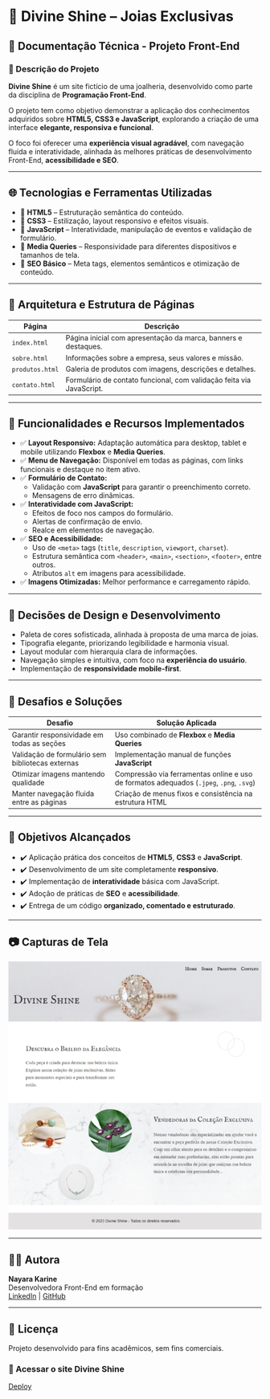 # 🌟 Divine Shine – Joias Exclusivas

## 📄 Documentação Técnica - Projeto Front-End

### 📝 Descrição do Projeto
**Divine Shine** é um site fictício de uma joalheria, desenvolvido como parte da disciplina de **Programação Front-End**.

O projeto tem como objetivo demonstrar a aplicação dos conhecimentos adquiridos sobre **HTML5, CSS3 e JavaScript**, explorando a criação de uma interface **elegante, responsiva e funcional**.

O foco foi oferecer uma **experiência visual agradável**, com navegação fluida e interatividade, alinhada às melhores práticas de desenvolvimento Front-End, **acessibilidade e SEO**.

---

## 🌐 Tecnologias e Ferramentas Utilizadas
- 🔹 **HTML5** – Estruturação semântica do conteúdo.
- 🔹 **CSS3** – Estilização, layout responsivo e efeitos visuais.
- 🔹 **JavaScript** – Interatividade, manipulação de eventos e validação de formulário.
- 🔹 **Media Queries** – Responsividade para diferentes dispositivos e tamanhos de tela.
- 🔹 **SEO Básico** – Meta tags, elementos semânticos e otimização de conteúdo.

---

## 📁 Arquitetura e Estrutura de Páginas

| Página          | Descrição                                                                 |
|-----------------|---------------------------------------------------------------------------|
| `index.html`    | Página inicial com apresentação da marca, banners e destaques.           |
| `sobre.html`    | Informações sobre a empresa, seus valores e missão.                      |
| `produtos.html` | Galeria de produtos com imagens, descrições e detalhes.                  |
| `contato.html`  | Formulário de contato funcional, com validação feita via JavaScript.     |

---

## 🧠 Funcionalidades e Recursos Implementados
- ✅ **Layout Responsivo:** Adaptação automática para desktop, tablet e mobile utilizando **Flexbox** e **Media Queries**.
- ✅ **Menu de Navegação:** Disponível em todas as páginas, com links funcionais e destaque no item ativo.
- ✅ **Formulário de Contato:**
  - Validação com **JavaScript** para garantir o preenchimento correto.
  - Mensagens de erro dinâmicas.
- ✅ **Interatividade com JavaScript:**
  - Efeitos de foco nos campos do formulário.
  - Alertas de confirmação de envio.
  - Realce em elementos de navegação.
- ✅ **SEO e Acessibilidade:**
  - Uso de `<meta>` tags (`title`, `description`, `viewport`, `charset`).
  - Estrutura semântica com `<header>`, `<main>`, `<section>`, `<footer>`, entre outros.
  - Atributos `alt` em imagens para acessibilidade.
- ✅ **Imagens Otimizadas:** Melhor performance e carregamento rápido.

---

## 🎨 Decisões de Design e Desenvolvimento
- Paleta de cores sofisticada, alinhada à proposta de uma marca de joias.
- Tipografia elegante, priorizando legibilidade e harmonia visual.
- Layout modular com hierarquia clara de informações.
- Navegação simples e intuitiva, com foco na **experiência do usuário**.
- Implementação de **responsividade mobile-first**.

---

## 🚧 Desafios e Soluções

| Desafio                                        | Solução Aplicada                                                                          |
|------------------------------------------------|-------------------------------------------------------------------------------------------|
| Garantir responsividade em todas as seções     | Uso combinado de **Flexbox** e **Media Queries**                                          |
| Validação de formulário sem bibliotecas externas | Implementação manual de funções **JavaScript**                                            |
| Otimizar imagens mantendo qualidade            | Compressão via ferramentas online e uso de formatos adequados (`.jpeg`, `.png`, `.svg`)   |
| Manter navegação fluida entre as páginas       | Criação de menus fixos e consistência na estrutura HTML                                   |

---

## 🎯 Objetivos Alcançados
- ✔️ Aplicação prática dos conceitos de **HTML5**, **CSS3** e **JavaScript**.
- ✔️ Desenvolvimento de um site completamente **responsivo**.
- ✔️ Implementação de **interatividade** básica com JavaScript.
- ✔️ Adoção de práticas de **SEO** e **acessibilidade**.
- ✔️ Entrega de um código **organizado, comentado e estruturado**.

---

## 📷 Capturas de Tela

![Página Inicial](./img/imgProjetoCompleto/home.png)

---

## 👩‍💻 Autora

**Nayara Karine**  
Desenvolvedora Front-End em formação  
[LinkedIn](https://www.linkedin.com/in/nayarakarine-araujo/) | [GitHub](https://github.com/nayarakarinearaujo)



---

## 📜 Licença

Projeto desenvolvido para fins acadêmicos, sem fins comerciais.


### 🔗 Acessar o site Divine Shine
[Deploy](https://divineshine.vercel.app/)


